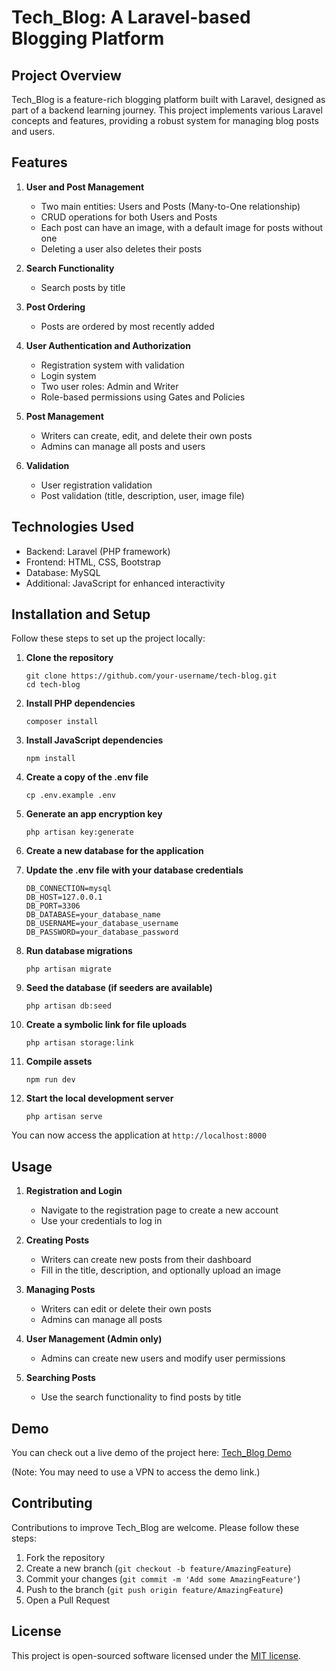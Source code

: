 # Tech_Blog: A Laravel-based Blogging Platform

## Project Overview

Tech_Blog is a feature-rich blogging platform built with Laravel, designed as part of a backend learning journey. This project implements various Laravel concepts and features, providing a robust system for managing blog posts and users.

## Features

1. **User and Post Management**
   - Two main entities: Users and Posts (Many-to-One relationship)
   - CRUD operations for both Users and Posts
   - Each post can have an image, with a default image for posts without one
   - Deleting a user also deletes their posts

2. **Search Functionality**
   - Search posts by title

3. **Post Ordering**
   - Posts are ordered by most recently added

4. **User Authentication and Authorization**
   - Registration system with validation
   - Login system
   - Two user roles: Admin and Writer
   - Role-based permissions using Gates and Policies

5. **Post Management**
   - Writers can create, edit, and delete their own posts
   - Admins can manage all posts and users

6. **Validation**
   - User registration validation
   - Post validation (title, description, user, image file)

## Technologies Used

- Backend: Laravel (PHP framework)
- Frontend: HTML, CSS, Bootstrap
- Database: MySQL
- Additional: JavaScript for enhanced interactivity

## Installation and Setup

Follow these steps to set up the project locally:

1. **Clone the repository**
   ```
   git clone https://github.com/your-username/tech-blog.git
   cd tech-blog
   ```

2. **Install PHP dependencies**
   ```
   composer install
   ```

3. **Install JavaScript dependencies**
   ```
   npm install
   ```

4. **Create a copy of the .env file**
   ```
   cp .env.example .env
   ```

5. **Generate an app encryption key**
   ```
   php artisan key:generate
   ```

6. **Create a new database for the application**

7. **Update the .env file with your database credentials**
   ```
   DB_CONNECTION=mysql
   DB_HOST=127.0.0.1
   DB_PORT=3306
   DB_DATABASE=your_database_name
   DB_USERNAME=your_database_username
   DB_PASSWORD=your_database_password
   ```

8. **Run database migrations**
   ```
   php artisan migrate
   ```

9. **Seed the database (if seeders are available)**
   ```
   php artisan db:seed
   ```

10. **Create a symbolic link for file uploads**
    ```
    php artisan storage:link
    ```

11. **Compile assets**
    ```
    npm run dev
    ```

12. **Start the local development server**
    ```
    php artisan serve
    ```

You can now access the application at `http://localhost:8000`

## Usage

1. **Registration and Login**
   - Navigate to the registration page to create a new account
   - Use your credentials to log in

2. **Creating Posts**
   - Writers can create new posts from their dashboard
   - Fill in the title, description, and optionally upload an image

3. **Managing Posts**
   - Writers can edit or delete their own posts
   - Admins can manage all posts

4. **User Management (Admin only)**
   - Admins can create new users and modify user permissions

5. **Searching Posts**
   - Use the search functionality to find posts by title

## Demo

You can check out a live demo of the project here:
[Tech_Blog Demo](https://www.tech-blog.free.nf/?i=1)

(Note: You may need to use a VPN to access the demo link.)

## Contributing

Contributions to improve Tech_Blog are welcome. Please follow these steps:

1. Fork the repository
2. Create a new branch (`git checkout -b feature/AmazingFeature`)
3. Commit your changes (`git commit -m 'Add some AmazingFeature'`)
4. Push to the branch (`git push origin feature/AmazingFeature`)
5. Open a Pull Request

## License

This project is open-sourced software licensed under the [MIT license](https://opensource.org/licenses/MIT).
